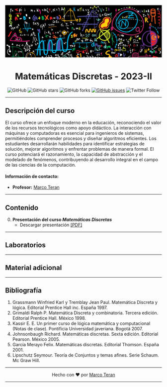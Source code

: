 [![banner](/_assets/pics/discmath_banner.jpg)](https://github.com/marcoteran/discmath)
---
<div align="center">

# Matemáticas Discretas - 2023-II
![GitHub](https://img.shields.io/github/license/marcoteran/discmath)
![GitHub stars](https://img.shields.io/github/stars/marcoteran/discmath)
![GitHub forks](https://img.shields.io/github/forks/marcoteran/discmath)
[![GitHub issues](https://img.shields.io/github/issues/marcoteran/discmath?color=%23fa251e&logo=GitHub)](https://github.com/marcoteran/discmath/issues)
![Twitter Follow](https://img.shields.io/twitter/follow/marcotulioteran?style=social)
</div>

---
## Descripción del curso
El curso ofrece un enfoque moderno en la educación, reconociendo el valor de los recursos tecnológicos como apoyo didáctico. La interacción con máquinas y computadoras es esencial para ingenieros de sistemas, permitiéndoles comprender procesos y diseñar algoritmos eficientes. Los estudiantes desarrollarán habilidades para identificar estrategias de solución, mejorar algoritmos y enfrentar problemas de manera formal. El curso potenciará el razonamiento, la capacidad de abstracción y el modelado de fenómenos, contribuyendo al desarrollo integral en el campo de las ciencias de la computación.

#### Información de contacto:
* **Profesor:** [Marco Teran](https://marcoteran.github.io/)
---

## Contenido
0. **Presentación del curso *Matemáticas Discretas***
	* Descargar presentación [[PDF]](https://github.com/marcoteran/discmath/raw/master/lectures/00_discmath_syllabus.pdf)


---
## Laboratorios


---
## Material adicional


---
## Bibliografía
1. Grassmann Winfried Karl y Tremblay Jean Paul. Matemática Discreta y lógica. Editorial Prentice Hall inc. España 1997.
2. Grimaldi Ralph P. Matemática Discreta y combinatoria. Tercera edición. Editorial Prentice Hall. México 1998.
3. Kassir E. E. Un primer curso de lógica matemática y computacional (Notas de clase). Pontificia Universidad javeriana. Bogotá 2007.
4. Johnsonbaugh Richard. Matemáticas discretas. Sexta edición. Editorial Pearson. México 2005.
5. García Merayo Felix. Matemáticas discretas. Editorial Thomson. España 2001.
6. Lipschutz Seymour. Teoría de Conjuntos y temas afines. Serie Schaum. Mc Graw Hill.

---

<div align="center">

Hecho con ❤️ por [Marco Teran](https://github.com/marcoteran)

</div>

---